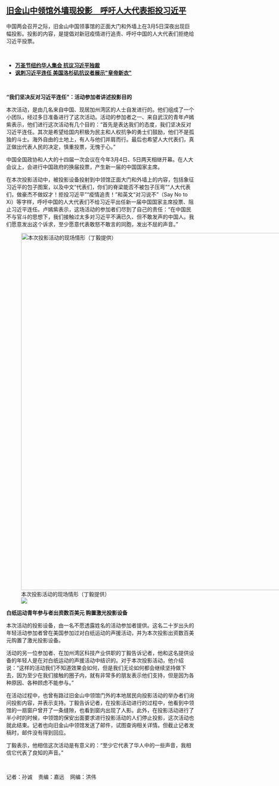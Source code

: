 <!--1678133340000-->
[旧金山中领馆外墙现投影　呼吁人大代表拒投习近平](https://www.rfa.org/mandarin/yataibaodao/gangtai/sc-03062023115812.html)
------

<p><span style="font-weight: 400;">中国两会召开之际，旧金山中国领事馆的正面大门和外墙上在3月5日深夜出现巨幅投影。投影的内容，是提倡对新冠疫情进行追责、呼吁中国的人大代表们拒绝给习近平投票。</span></p><p><span class="result-title"> </span></p><ul><li><a href="https://www.rfa.org/mandarin/yataibaodao/gangtai/wy-10312022122204.html"><strong>万圣节纽约华人集会 抗议习近平独裁</strong></a></li><li><span class="discreet"><span class="result-title"><a class="state-published" href="https://www.rfa.org/mandarin/yataibaodao/gangtai/sc-10242022133325.html"><strong>讽刺习近平连任 美国洛杉矶抗议者展示"皇帝新衣"</strong></a></span></span></li></ul><p><span class="result-title"> </span></p><p><b>“我们坚决反对习近平连任”：活动参加者讲述投影目的</b></p><p><span style="font-weight: 400;">本次活动，是由几名来自中国、现居加州湾区的人士自发进行的。他们组成了一个小团队，经过多日准备进行了这次活动。活动的参加者之一、来自武汉的青年卢嫣紫表示，他们进行这次活动有几个目的：“首先是表达我们的态度，我们坚决反对习近平连任。其次是希望给国内积极为民主和人权抗争的勇士们鼓励，他们不是孤独的斗士。海外自由的土地上，有人与他们并肩而行。最后也希望人大代表们，真正做出代表人民的决定，慎重投票，无愧于心。”</span></p><p><span style="font-weight: 400;">中国全国政协和人大的十四届一次会议在今年3月4日、5日两天相继开幕。在人大会议上，会进行中国政府的换届投票，产生新一届的中国国家主席。</span></p><p><span style="font-weight: 400;">在本次投影活动中，被投影设备投射到中领馆正面大门和外墙上的内容，包括象征习近平的包子图案，以及中文“代表们，你们的脊梁能否不被包子压弯”“人大代表们，做豪杰不做奴才！拒投习近平”“疫情追责！”和英文“对习说不”（Say No to Xi）等字样，呼吁中国的人大代表们不给习近平出任新一届中国国家主席投票、阻止习近平连任。卢嫣紫表示，这场活动的参加者们尽到了自己的责任：“在中国民不与官斗的思想下，我们接触过太多对习近平不满已久、但不敢发声的中国人。我们愿意发出这个诉求，至少愿意代表敢怒不敢言的同胞，发出不屈的声音。”</span></p><p><span class="discreet"><span class="result-title"><figure class="image-richtext image-inline captioned" style="width:1280px;"><img alt="本次投影活动的现场情形（丁毅提供）" height="960" src="https://www.rfa.org/mandarin/yataibaodao/gangtai/sc-03062023115812.html/m0306-sc1.jpeg/@@images/9254e9b5-40ac-425e-afa9-35777fc21394.jpeg" title="M0306-SC1.jpeg" width="1280"/><figcaption class="image-caption">本次投影活动的现场情形（丁毅提供）</figcaption><small></small><div id="zoomattribute"><a data-caption="本次投影活动的现场情形（丁毅提供）" data-fancybox="" href="https://www.rfa.org/mandarin/yataibaodao/gangtai/sc-03062023115812.html/m0306-sc1.jpeg" id="single_image" title="本次投影活动的现场情形（丁毅提供）"><img src="/++plone++rfa-resources/img/icon-zoom.png"/></a></div></figure></span></span></p><p><b>白纸运动青年参与者出资数百美元 购置激光投影设备</b></p><p><span style="font-weight: 400;">本次活动的投影设备，由一名不愿透露姓名的活动参加者提供。这名二十岁出头的年轻活动参加者曾在美国参加过对白纸运动的声援活动，并为本次投影出资数百美元购置了激光投影设备。</span></p><p><span style="font-weight: 400;">活动的另一位参加者、在加州湾区科技产业供职的丁毅告诉记者，他和这名提供设备的年轻人是在对白纸运动的声援活动中结识的。对于本次投影活动，他介绍说：“这样的活动我们不知道效果会如何，但是我们无论如何都会继续坚持做下去，因为至少在我们接触的圈子内，就有非常多的朋友表示他们支持，但是因为各种原因、各种顾虑不能参与。”</span></p><p><span style="font-weight: 400;">在活动过程中，也曾有路过旧金山中领馆门外的本地居民向投影活动的举办者们询问投影内容，并表示支持。丁毅告诉记者，在投影活动进行的过程中，他看到中领馆的一扇窗户曾开了一条缝隙，也看到窗内出现了人影。此外，在投影活动进行了半小时的时候，中领馆的保安出面要求进行投影活动的人们停止投影，这次活动也就此结束。记者也向旧金山中领馆发送了邮件，试图查询相关详情。但截止记者发稿时，邮件没有得到回应。</span></p><p><span style="font-weight: 400;">丁毅表示，他相信这次活动是有意义的：“至少它代表了华人中的一些声音，我相信它代表了良知的声音。”</span></p><p><span class="result-title"> </span></p><p><span style="font-weight: 400;">记者：孙诚    责编：嘉远    网编：洪伟</span></p>
